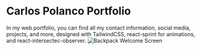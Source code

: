 # Carlos Polanco Portfolio

In my web portfolio, you can find all my contact information, social media, projects, and more, designed with TailwindCSS, react-sprint for animations, and react-intersectec-observer.
![Backpack Welcome Screen](https://menukomedemomenu.s3.amazonaws.com/Screen+Shot+2021-09-06+at+10.05.08+AM.png)
